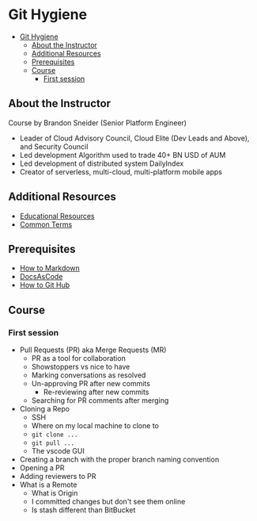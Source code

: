 # Git Hygiene

- [Git Hygiene](#git-hygiene)
  - [About the Instructor](#about-the-instructor)
  - [Additional Resources](#additional-resources)
  - [Prerequisites](#prerequisites)
  - [Course](#course)
    - [First session](#first-session)

## About the Instructor

Course by Brandon Sneider (Senior Platform Engineer)

- Leader of Cloud Advisory Council, Cloud Elite (Dev Leads and Above), and Security Council
- Led development Algorithm used to trade 40+ BN USD of AUM
- Led development of distributed system DailyIndex
- Creator of serverless, multi-cloud, multi-platform mobile apps

## Additional Resources

- [Educational Resources](../educational-resources/educational-resources.md)
- [Common Terms](../educational-resources/common-terms.md)

## Prerequisites

- [How to Markdown](../docs-as-code/how-to-markdown.md)
- [DocsAsCode](../docs-as-code/docs-as-code.md)
- [How to Git Hub](../github/how-to-github.md)

## Course

### First session

- Pull Requests (PR) aka Merge Requests (MR)
  - PR as a tool for collaboration
  - Showstoppers vs nice to have
  - Marking conversations as resolved
  - Un-approving PR after new commits
    - Re-reviewing after new commits
  - Searching for PR comments after merging
- Cloning a Repo
  - SSH
  - Where on my local machine to clone to
  - `git clone ...`
  - `git pull ...`
  - The vscode GUI
- Creating a branch with the proper branch naming convention
- Opening a PR
- Adding reviewers to PR
- What is a Remote
  - What is Origin
  - I committed changes but don't see them online
  - Is stash different than BitBucket
